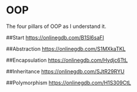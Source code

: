 # OOP
The four pillars of OOP as I understand it.

##Start
https://onlinegdb.com/B1Sl6saFI

##Abstraction
https://onlinegdb.com/S1MXkaTKL

##Encapsulation
https://onlinegdb.com/Hydjc6TtL

##Inheritance
https://onlinegdb.com/SJtR29RYU

##Polymorphism
https://onlinegdb.com/H1S309CtL
